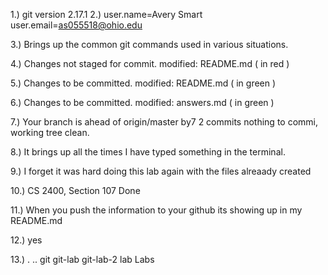 1.) git version 2.17.1
2.) user.name=Avery Smart
    user.email=as055518@ohio.edu

3.) Brings up the common git commands used in various situations.

4.) Changes not staged for commit. modified: README.md ( in red )

5.) Changes to be committed. modified: README.md ( in green )

6.) Changes to be committed. modified: answers.md ( in green )

7.) Your branch is ahead of origin/master by7 2 commits nothing to commi, working tree clean.

8.) It brings up all the times I have typed something in the terminal.

9.) I forget it was hard doing this lab again with the files alreaady created

10.) CS 2400, Section 107 Done

11.) When you push the information to your github its showing up in my README.md

12.) yes

13.) .  .. git  git-lab  git-lab-2  lab Labs
